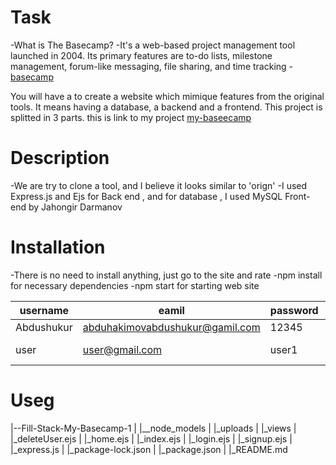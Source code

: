 # Task 
-What is The Basecamp?
-It's a web-based project management tool launched in 2004. Its primary features are to-do lists, milestone management, forum-like messaging, file sharing, and time tracking - [basecamp](https://basecamp.com/)

You will have a to create a website which mimique features from the original tools. It means having a database, a backend and a frontend. This project is splitted in 3 parts.
this is link to my project  [my-baseecamp](https://basecamp-yloc.onrender.com)

# Description 
-We are try to clone a tool, and I believe it looks similar to 'orign'
-I used Express.js and Ejs for Back end , and for database , I used MySQL
Front-end by Jahongir Darmanov

# Installation
-There is no need to install anything, just go to the site and rate
-npm install for necessary dependencies
-npm start for starting web site

| username | eamil                         |  password | role      |
|----------|-------------------------------|-----------|-----------|
|Abdushukur|abduhakimovabdushukur@gamil.com|   12345   | admin     |
|  user    | user@gmail.com                | user1     | non admin |

# Useg 
|--Fill-Stack-My-Basecamp-1
| |__node_models
| |_uploads
| |_views
|   |_deleteUser.ejs
|   |_home.ejs
|   |_index.ejs
|   |_login.ejs
|   |_signup.ejs
| |_express.js
| |_package-lock.json
| |_package.json
| |_README.md